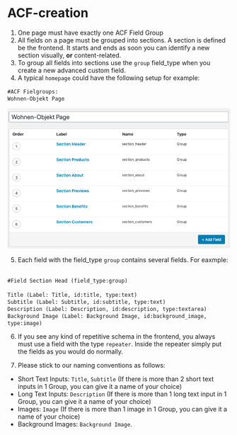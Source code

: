 # ACF-creation

1. One page must have exactly one ACF Field Group
2. All fields on a page must be grouped into sections. A section is defined be the frontend. It starts and ends as soon you can identify a new section visually, **or** content-related.
3. To group all fields into sections use the `group` field_type when you create a new advanced custom field.
4. A typical `homepage` could have the following setup for example:

```
#ACF Fielgroups:
Wohnen-Objekt Page

```

![Section Groups](https://github.com/Webhikers-Interntal-Docs/ACF-creation/blob/main/section-groups-en.png)


5. Each field with the field_type `group` contains several fields. For eaxmple:

```

#Field Section Head (field_type:group)

Title (Label: Title, id:title, type:text)
Subtitle (Label: Subtitle, id:subtitle, type:text)
Description (Label: Description, id:description, type:textarea)
Background Image (Label: Background Image, id:background_image, type:image)

```

6. If you see any kind of repetitive schema in the frontend, you always must use a field with the type `repeater`. Inside the repeater simply put the fields as you would do normally.

7. Please stick to our naming conventions as follows:

- Short Text Inputs: `Title`, `Subtitle` (If there is more than 2 short text inputs in 1 Group, you can give it a name of your choice)
- Long Text Inputs: `Description` (If there is more than 1 long text input in 1 Group, you can give it a name of your choice)
- Images: `Image` (If there is more than 1 image in 1 Group, you can give it a name of your choice)
- Background Images: `Background Image`.

